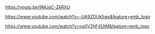 https://youtu.be/9MJqC-ZkRXU

https://www.youtube.com/watch?v=-UA9ZOUk5ws&feature=emb_logo

https://www.youtube.com/watch?v=oo0VZhF4UtM&feature=emb_logo

